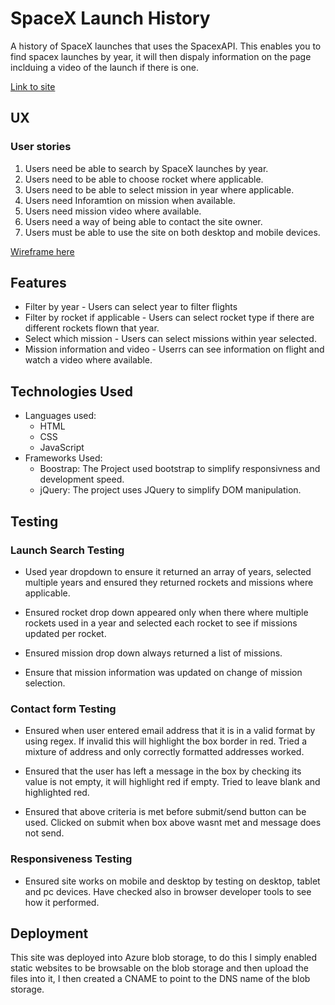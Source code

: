 # SpaceX Launch History
 A history of SpaceX launches that uses the SpacexAPI. This enables you to find spacex launches by year, it will then dispaly information on the page inclduing a video of the launch if there is one. 

[Link to site](http://spacex.ethancundick.com/)
## UX

### User stories 

1) Users need be able to search by SpaceX launches by year. 
2) Users need to be able to choose rocket where applicable. 
3) Users need to be able to select mission in year where applicable. 
4) Users need Inforamtion on mission when available. 
5) Users need mission video where available. 
6) Users need a way of being able to contact the site owner. 
7) Users must be able to use the site on both desktop and mobile devices. 

[Wireframe here](https://github.com/EthanCundick/SpaceX-Launch-History/blob/master/Design/Web%201920%20%E2%80%93%201.png)
 ## Features
- Filter by year - Users can select year to filter flights
- Filter by rocket if applicable - Users can select rocket type if there are different rockets flown that year. 
- Select which mission - Users can select missions within year selected. 
- Mission information and video - Userrs can see information on flight and watch a video where available.  

## Technologies Used

- Languages used: 
    - HTML 
    - CSS
    - JavaScript
- Frameworks Used: 
    - Boostrap:
        The Project used bootstrap to simplify responsivness and development speed. 
    - jQuery:
        The project uses JQuery to simplify DOM manipulation.

## Testing

### Launch Search Testing
- Used year dropdown to ensure it returned an array of years, selected multiple years and ensured they returned rockets and missions where applicable. 

- Ensured rocket drop down appeared only when there where multiple rockets used in a year and selected each rocket to see if missions updated per rocket. 

-  Ensured mission drop down always returned a list of missions. 

- Ensure that mission information was updated on change of mission selection. 

### Contact form  Testing
- Ensured when user entered email address that it is in a valid format by using regex. If invalid this will highlight the box border in red. Tried a mixture of address and only correctly formatted addresses worked.

- Ensured that the user has left a message in the box by checking its value is not empty, it will highlight red if empty. Tried to leave blank and highlighted red.

- Ensured that above criteria is met before submit/send button can be used. Clicked on submit when box above wasnt met and message does not send. 

### Responsiveness Testing

- Ensured site works on mobile and desktop by testing on desktop, tablet and pc devices. Have checked also in browser developer tools to see how it performed. 

## Deployment

This site was deployed into Azure blob storage, to do this I simply enabled static websites to be browsable on the blob storage and then upload the files into it, I then created a CNAME to point to the DNS name of the blob storage. 

